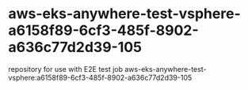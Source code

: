 # aws-eks-anywhere-test-vsphere-a6158f89-6cf3-485f-8902-a636c77d2d39-105
repository for use with E2E test job aws-eks-anywhere-test-vsphere:a6158f89-6cf3-485f-8902-a636c77d2d39-105
